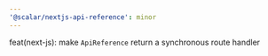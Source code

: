 ```yaml
---
'@scalar/nextjs-api-reference': minor
---
```


feat(next-js): make `ApiReference` return a synchronous route handler
